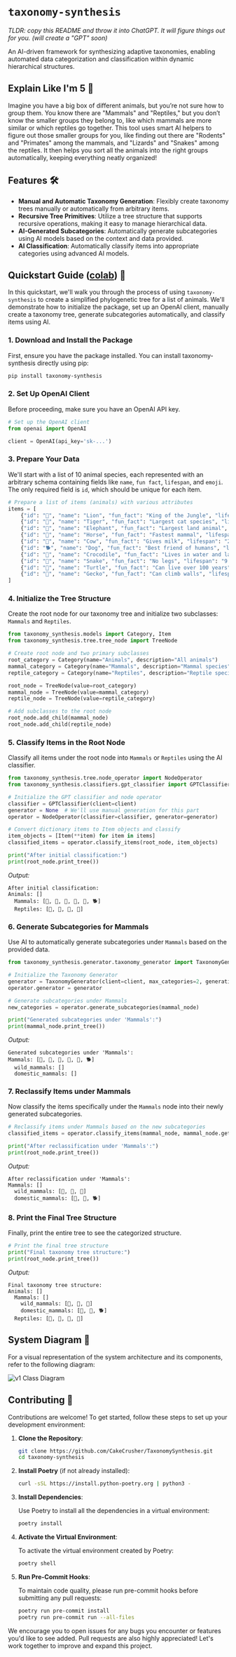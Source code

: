 # `taxonomy-synthesis`
_TLDR: copy this README and throw it into ChatGPT. It will figure things out for you. (will create a "GPT" soon)_

An AI-driven framework for synthesizing adaptive taxonomies, enabling automated data categorization and classification within dynamic hierarchical structures.

## Explain Like I'm 5 🤔
Imagine you have a big box of different animals, but you’re not sure how to group them. You know there are "Mammals" and "Reptiles," but you don’t know the smaller groups they belong to, like which mammals are more similar or which reptiles go together. This tool uses smart AI helpers to figure out those smaller groups for you, like finding out there are "Rodents" and "Primates" among the mammals, and "Lizards" and "Snakes" among the reptiles. It then helps you sort all the animals into the right groups automatically, keeping everything neatly organized!

## Features 🛠️

- **Manual and Automatic Taxonomy Generation**: Flexibly create taxonomy trees manually or automatically from arbitrary items.
- **Recursive Tree Primitives**: Utilize a tree structure that supports recursive operations, making it easy to manage hierarchical data.
- **AI-Generated Subcategories**: Automatically generate subcategories using AI models based on the context and data provided.
- **AI Classification**: Automatically classify items into appropriate categories using advanced AI models.

## Quickstart Guide ([colab](https://colab.research.google.com/drive/1BgUYdeT6aP23nYm2zopjLNKAB_9-7Hp2?usp=sharing)) 🚀


In this quickstart, we'll walk you through the process of using `taxonomy-synthesis` to create a simplified phylogenetic tree for a list of animals. We'll demonstrate how to initialize the package, set up an OpenAI client, manually create a taxonomy tree, generate subcategories automatically, and classify items using AI.

### 1. Download and Install the Package

First, ensure you have the package installed. You can install taxonomy-synthesis directly using pip:

```bash
pip install taxonomy-synthesis
```

### 2. Set Up OpenAI Client

Before proceeding, make sure you have an OpenAI API key.

```python
# Set up the OpenAI client
from openai import OpenAI

client = OpenAI(api_key='sk-...')
```

### 3. Prepare Your Data

We'll start with a list of 10 animal species, each represented with an arbitrary schema containing fields like `name`, `fun fact`, `lifespan`, and `emoji`. The only required field is `id`, which should be unique for each item.

```python
# Prepare a list of items (animals) with various attributes
items = [
    {"id": "🦁", "name": "Lion", "fun_fact": "King of the Jungle", "lifespan": "12 years", "emoji": "🦁"},
    {"id": "🐅", "name": "Tiger", "fun_fact": "Largest cat species", "lifespan": "15 years", "emoji": "🐅"},
    {"id": "🐘", "name": "Elephant", "fun_fact": "Largest land animal", "lifespan": "60 years", "emoji": "🐘"},
    {"id": "🐎", "name": "Horse", "fun_fact": "Fastest mammal", "lifespan": "30 years", "emoji": "🐎"},
    {"id": "🐄", "name": "Cow", "fun_fact": "Gives milk", "lifespan": "20 years", "emoji": "🐄"},
    {"id": "🐕", "name": "Dog", "fun_fact": "Best friend of humans", "lifespan": "15 years", "emoji": "🐕"},
    {"id": "🐊", "name": "Crocodile", "fun_fact": "Lives in water and land", "lifespan": "70 years", "emoji": "🐊"},
    {"id": "🐍", "name": "Snake", "fun_fact": "No legs", "lifespan": "9 years", "emoji": "🐍"},
    {"id": "🐢", "name": "Turtle", "fun_fact": "Can live over 100 years", "lifespan": "100 years", "emoji": "🐢"},
    {"id": "🦎", "name": "Gecko", "fun_fact": "Can climb walls", "lifespan": "5 years", "emoji": "🦎"}
]
```

### 4. Initialize the Tree Structure

Create the root node for our taxonomy tree and initialize two subclasses: `Mammals` and `Reptiles`.

```python
from taxonomy_synthesis.models import Category, Item
from taxonomy_synthesis.tree.tree_node import TreeNode

# Create root node and two primary subclasses
root_category = Category(name="Animals", description="All animals")
mammal_category = Category(name="Mammals", description="Mammal species")
reptile_category = Category(name="Reptiles", description="Reptile species")

root_node = TreeNode(value=root_category)
mammal_node = TreeNode(value=mammal_category)
reptile_node = TreeNode(value=reptile_category)

# Add subclasses to the root node
root_node.add_child(mammal_node)
root_node.add_child(reptile_node)
```

### 5. Classify Items in the Root Node

Classify all items under the root node into `Mammals` or `Reptiles` using the AI classifier.

```python
from taxonomy_synthesis.tree.node_operator import NodeOperator
from taxonomy_synthesis.classifiers.gpt_classifier import GPTClassifier

# Initialize the GPT classifier and node operator
classifier = GPTClassifier(client=client)
generator = None  # We'll use manual generation for this part
operator = NodeOperator(classifier=classifier, generator=generator)

# Convert dictionary items to Item objects and classify
item_objects = [Item(**item) for item in items]
classified_items = operator.classify_items(root_node, item_objects)

print("After initial classification:")
print(root_node.print_tree())
```
_Output:_
```
After initial classification:
Animals: []
  Mammals: [🦁, 🐅, 🐘, 🐎, 🐄, 🐕]
  Reptiles: [🐊, 🐍, 🐢, 🦎]
```

### 6. Generate Subcategories for Mammals

Use AI to automatically generate subcategories under `Mammals` based on the provided data.

```python
from taxonomy_synthesis.generator.taxonomy_generator import TaxonomyGenerator

# Initialize the Taxonomy Generator
generator = TaxonomyGenerator(client=client, max_categories=2, generation_method="example_method")
operator.generator = generator

# Generate subcategories under Mammals
new_categories = operator.generate_subcategories(mammal_node)

print("Generated subcategories under 'Mammals':")
print(mammal_node.print_tree())
```
_Output:_
```
Generated subcategories under 'Mammals':
Mammals: [🦁, 🐅, 🐘, 🐎, 🐄, 🐕]
  wild_mammals: []
  domestic_mammals: []
```

### 7. Reclassify Items under Mammals

Now classify the items specifically under the `Mammals` node into their newly generated subcategories.

```python
# Reclassify items under Mammals based on the new subcategories
classified_items = operator.classify_items(mammal_node, mammal_node.get_all_items())

print("After reclassification under 'Mammals':")
print(root_node.print_tree())
```
_Output:_
```
After reclassification under 'Mammals':
Mammals: []
  wild_mammals: [🦁, 🐅, 🐘]
  domestic_mammals: [🐎, 🐄, 🐕]
```

### 8. Print the Final Tree Structure

Finally, print the entire tree to see the categorized structure.

```python
# Print the final tree structure
print("Final taxonomy tree structure:")
print(root_node.print_tree())
```
_Output:_
```
Final taxonomy tree structure:
Animals: []
  Mammals: []
    wild_mammals: [🦁, 🐅, 🐘]
    domestic_mammals: [🐎, 🐄, 🐕]
  Reptiles: [🐊, 🐍, 🐢, 🦎]
```

## System Diagram 🎨

For a visual representation of the system architecture and its components, refer to the following diagram:

![v1 Class Diagram](https://github.com/user-attachments/assets/ffdbe2b1-4ad4-4b2b-9a72-5b14b2f3adfa)

## Contributing 🤗

Contributions are welcome! To get started, follow these steps to set up your development environment:

1. **Clone the Repository**:

   ```bash
   git clone https://github.com/CakeCrusher/TaxonomySynthesis.git
   cd taxonomy-synthesis
   ```

2. **Install Poetry** (if not already installed):

   ```bash
   curl -sSL https://install.python-poetry.org | python3 -
   ```

3. **Install Dependencies**:

   Use Poetry to install all the dependencies in a virtual environment:

   ```bash
   poetry install
   ```

4. **Activate the Virtual Environment**:

   To activate the virtual environment created by Poetry:

   ```bash
   poetry shell
   ```

5. **Run Pre-Commit Hooks**:

   To maintain code quality, please run pre-commit hooks before submitting any pull requests:

   ```bash
   poetry run pre-commit install
   poetry run pre-commit run --all-files
   ```

We encourage you to open issues for any bugs you encounter or features you'd like to see added. Pull requests are also highly appreciated! Let's work together to improve and expand this project.